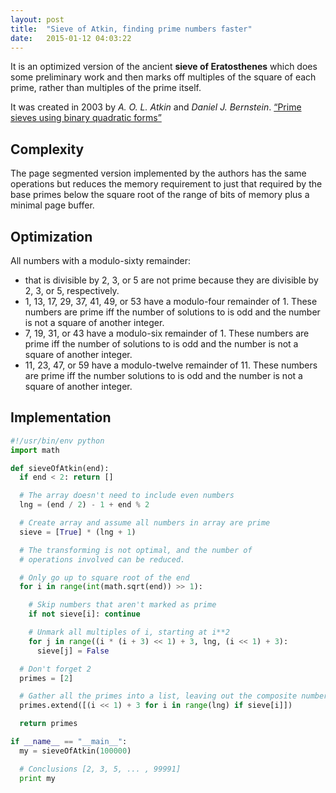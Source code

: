 ```yaml
---
layout: post
title:  "Sieve of Atkin, finding prime numbers faster"
date:   2015-01-12 04:03:22
---
```


It is an optimized version of the ancient __sieve of Eratosthenes__ which does some preliminary work and then marks off multiples of the square of each prime, rather than multiples of the prime itself.

It was created in 2003 by _A. O. L. Atkin_ and _Daniel J. Bernstein_. [“Prime sieves using binary quadratic forms”](http://www.ams.org/journals/mcom/2004-73-246/S0025-5718-03-01501-1/S0025-5718-03-01501-1.pdf)

## Complexity

The page segmented version implemented by the authors has the same <span class="equation" data-expr="O(N)"></span> operations but reduces the memory requirement to just that required by the base primes below the square root of the range of <span class="equation" data-expr="O(N^{1/2} / \log N)"></span> bits of memory plus a minimal page buffer.

## Optimization

All numbers with a modulo-sixty remainder:

- that is divisible by 2, 3, or 5 are not prime because they are divisible by 2, 3, or 5, respectively.
- 1, 13, 17, 29, 37, 41, 49, or 53 have a modulo-four remainder of 1. These numbers are prime iff the number of solutions to <span class="equation" data-expr="4x^{2} + y^{2} = n"></span> is odd and the number is not a square of another integer.
- 7, 19, 31, or 43 have a modulo-six remainder of 1. These numbers are prime iff the number of solutions to <span class="equation" data-expr="3x^{2} + y^{2} = n"></span> is odd and the number is not a square of another integer.
- 11, 23, 47, or 59 have a modulo-twelve remainder of 11. These numbers are prime iff the number solutions to <span class="equation" data-expr="3x^{2} – y^{2} = n"></span> is odd and the number is not a square of another integer.

## Implementation

```python
#!/usr/bin/env python
import math

def sieveOfAtkin(end):
  if end < 2: return []

  # The array doesn't need to include even numbers
  lng = (end / 2) - 1 + end % 2

  # Create array and assume all numbers in array are prime
  sieve = [True] * (lng + 1)

  # The transforming is not optimal, and the number of
  # operations involved can be reduced.

  # Only go up to square root of the end
  for i in range(int(math.sqrt(end)) >> 1):

    # Skip numbers that aren't marked as prime
    if not sieve[i]: continue

    # Unmark all multiples of i, starting at i**2
    for j in range((i * (i + 3) << 1) + 3, lng, (i << 1) + 3):
      sieve[j] = False

  # Don't forget 2
  primes = [2]

  # Gather all the primes into a list, leaving out the composite numbers
  primes.extend([(i << 1) + 3 for i in range(lng) if sieve[i]])

  return primes

if __name__ == "__main__":
  my = sieveOfAtkin(100000)

  # Conclusions [2, 3, 5, ... , 99991]
  print my
```